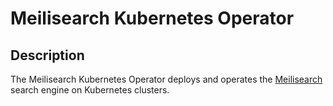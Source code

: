 # Meilisearch Kubernetes Operator

## Description

The Meilisearch Kubernetes Operator deploys and operates the [Meilisearch](https://www.meilisearch.com/) search engine on Kubernetes clusters.
